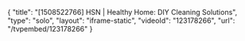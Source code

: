 {
    "title": "[1508522766] HSN | Healthy Home: DIY Cleaning Solutions",
    "type": "solo",
    "layout": "iframe-static",
    "videoId": "123178266",
    "url": "\/tvpembed\/123178266"
}